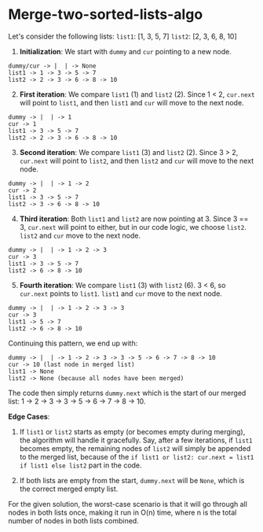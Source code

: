 ﻿# Merge-two-sorted-lists-algo

Let's consider the following lists:
`list1`: [1, 3, 5, 7]
`list2`: [2, 3, 6, 8, 10]

1. **Initialization**:
We start with `dummy` and `cur` pointing to a new node.
```
dummy/cur -> |  | -> None
list1 -> 1 -> 3 -> 5 -> 7
list2 -> 2 -> 3 -> 6 -> 8 -> 10
```

2. **First iteration**:
We compare `list1` (1) and `list2` (2). Since 1 < 2, `cur.next` will point to `list1`, and then `list1` and `cur` will move to the next node.
```
dummy -> |  | -> 1
cur -> 1
list1 -> 3 -> 5 -> 7
list2 -> 2 -> 3 -> 6 -> 8 -> 10
```

3. **Second iteration**:
We compare `list1` (3) and `list2` (2). Since 3 > 2, `cur.next` will point to `list2`, and then `list2` and `cur` will move to the next node.
```
dummy -> |  | -> 1 -> 2
cur -> 2
list1 -> 3 -> 5 -> 7
list2 -> 3 -> 6 -> 8 -> 10
```

4. **Third iteration**:
Both `list1` and `list2` are now pointing at 3. Since 3 == 3, `cur.next` will point to either, but in our code logic, we choose `list2`. `list2` and `cur` move to the next node.
```
dummy -> |  | -> 1 -> 2 -> 3
cur -> 3
list1 -> 3 -> 5 -> 7
list2 -> 6 -> 8 -> 10
```

5. **Fourth iteration**:
We compare `list1` (3) with `list2` (6). 3 < 6, so `cur.next` points to `list1`. `list1` and `cur` move to the next node.
```
dummy -> |  | -> 1 -> 2 -> 3 -> 3
cur -> 3
list1 -> 5 -> 7
list2 -> 6 -> 8 -> 10
```

Continuing this pattern, we end up with:
```
dummy -> |  | -> 1 -> 2 -> 3 -> 3 -> 5 -> 6 -> 7 -> 8 -> 10
cur -> 10 (last node in merged list)
list1 -> None
list2 -> None (because all nodes have been merged)
```

The code then simply returns `dummy.next` which is the start of our merged list: 1 -> 2 -> 3 -> 3 -> 5 -> 6 -> 7 -> 8 -> 10.

**Edge Cases**:

1. If `list1` or `list2` starts as empty (or becomes empty during merging), the algorithm will handle it gracefully. Say, after a few iterations, if `list1` becomes empty, the remaining nodes of `list2` will simply be appended to the merged list, because of the `if list1 or list2: cur.next = list1 if list1 else list2` part in the code.

2. If both lists are empty from the start, `dummy.next` will be `None`, which is the correct merged empty list. 

For the given solution, the worst-case scenario is that it will go through all nodes in both lists once, making it run in O(n) time, where n is the total number of nodes in both lists combined.
